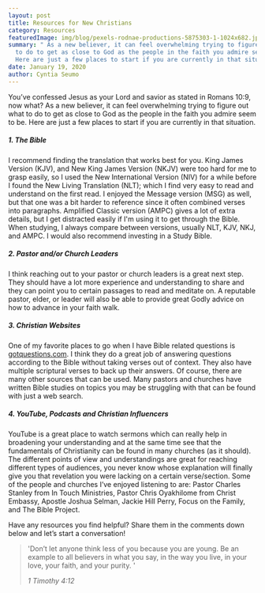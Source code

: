 ```yaml
---
layout: post
title: Resources for New Christians
category: Resources
featuredImage: img/blog/pexels-rodnae-productions-5875303-1-1024x682.jpg
summary: " As a new believer, it can feel overwhelming trying to figure out what
  to do to get as close to God as the people in the faith you admire seem to be.
  Here are just a few places to start if you are currently in that situation.  "
date: January 19, 2020
author: Cyntia Seumo
---
```

<p>
You’ve confessed Jesus as your Lord and savior as stated in <a>Romans 10:9</a>, now what? As a new believer, it can feel overwhelming trying to figure out what to do to get as close to God as the people in the faith you admire seem to be. Here are just a few places to start if you are currently in that situation. 
</p>

<h5>1. The Bible</h5>
<p>
I recommend finding the translation that works best for you. King James Version (KJV), and New King James Version (NKJV) were too hard for me to grasp easily, so I used the New International Version (NIV) for a while before I found the New Living Translation (NLT); which I find very easy to read and understand on the first read. I enjoyed the Message version (MSG) as well, but that one was a bit harder to reference since it often combined verses into paragraphs. Amplified Classic version (AMPC) gives a lot of extra details, but I get distracted easily if I'm using it to get through the Bible. When studying, I always compare between versions, usually NLT, KJV, NKJ, and AMPC. I would also recommend investing in a Study Bible.
</p>

<h5>2. Pastor and/or Church Leaders</h5>
<p>
I think reaching out to your pastor or church leaders is a great next step. They should have a lot more experience and understanding to share and they can point you to certain passages to read and meditate on. A reputable pastor, elder, or leader will also be able to provide great Godly advice on how to advance in your faith walk.
</p>

<h5>3. Christian Websites</h5>
<p>
One of my favorite places to go when I have Bible related questions is <a href="http://gotquestions.com/">gotquestions.com</a>. I think they do a great job of answering questions according to the Bible without taking verses out of context. They also have multiple scriptural verses to back up their answers. Of course, there are many other sources that can be used. Many pastors and churches have written Bible studies on topics you may be struggling with that can be found with just a web search.
</p>

<h5>4. YouTube, Podcasts and Christian Influencers</h5>
<p>
YouTube is a great place to watch sermons which can really help in broadening your understanding and at the same time see that the fundamentals of Christianity can be found in many churches (as it should). The different points of view and understandings are great for reaching different types of audiences, you never know whose explanation will finally give you that revelation you were lacking on a certain verse/section. Some of the people and churches I’ve enjoyed listening to are: Pastor Charles Stanley from In Touch Ministries, Pastor Chris Oyakhilome from Christ Embassy, Apostle Joshua Selman, Jackie Hill Perry, Focus on the Family, and The Bible Project.
</p>

<p>
Have any resources you find helpful? Share them in the comments down below and let’s start a conversation!
</p>

<blockquote>
<p>'Don’t let anyone think less of you because you are young. Be an example to all believers in what you say, in the way you live, in your love, your faith, and your purity. '</p>
<cite>1 Timothy 4:12</cite>
</blockquote>